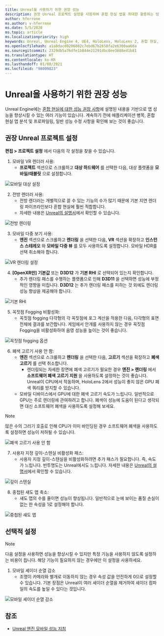 ```yaml
---
title: Unreal을 사용하기 위한 권장 성능
description: 권장 Unreal 프로젝트 설정을 사용하여 혼합 현실 앱을 최대한 활용하는 방법에 대해 알아봅니다.
author: hferrone
ms.author: v-hferrone
ms.date: 5/5/2020
ms.topic: article
ms.localizationpriority: high
keywords: Unreal, Unreal Engine 4, UE4, HoloLens, HoloLens 2, 혼합 현실, 성능, 최적화, 설정, 설명서
ms.openlocfilehash: a1a8dacd0206882c7ebd67b2658fa2e6300aa66a
ms.sourcegitcommit: 2329db5a76dfe1b844e21291dbc8ee3888ed1b81
ms.translationtype: HT
ms.contentlocale: ko-KR
ms.lasthandoff: 01/08/2021
ms.locfileid: "98009823"
---
```

# <a name="performance-recommendations-for-unreal"></a>Unreal을 사용하기 위한 권장 성능

Unreal Engine에는 [혼합 현실에 대한 성능 권장 사항](../platform-capabilities-and-apis/understanding-performance-for-mixed-reality.md)에 설명된 내용을 기반으로 앱 성능을 향상시킬 수 있는 여러 기능이 있습니다. 계속하기 전에 애플리케이션 병목, 혼합 현실 앱 분석 및 프로파일링, 일반 성능 수정 사항을 확인해 보는 것이 좋습니다.

## <a name="recommended-unreal-project-settings"></a>권장 Unreal 프로젝트 설정

**편집 > 프로젝트 설정** 에서 다음의 각 설정을 찾을 수 있습니다.

1. 모바일 VR 렌더러 사용:
    * **프로젝트** 섹션으로 스크롤하고 **대상 하드웨어** 를 선택한 다음, 대상 플랫폼을 **모바일/태블릿** 으로 설정합니다.

![모바일 대상 설정](images/unreal/performance-recommendations-img-01.png)

2. 전방 렌더러 사용: 
    * 전방 렌더러는 개별적으로 끌 수 있는 기능의 수가 많기 때문에 기본 지연 렌더링 파이프라인보다 혼합 현실에 훨씬 적합합니다. 
    * 자세한 내용은 [Unreal의 설명서](https://docs.unrealengine.com/Platforms/VR/DevelopVR/VRPerformance/index.html)에서 확인할 수 있습니다.

![전방 렌더링](images/unreal/performance-recommendations-img-04.png)

3. 모바일 다중 보기 사용:
    * **엔진** 섹션으로 스크롤하고 **렌더링** 을 선택한 다음, **VR** 섹션을 확장하고 **인스턴스 스테레오** 와 **모바일 다중 뷰** 를 모두 사용하도록 설정합니다. 모바일 HDR를 선택 취소해야 합니다.

![VR 렌더링 설정](images/unreal/performance-recommendations-img-03.png)

4. **[OpenXR만]** **기본값** 또는 **D3D12** 가 **기본 RHI** 로 선택되어 있는지 확인합니다.
    * 추가 렌더링 패스를 수행하는 플랫폼으로 인해 **D3D11** 을 선택하면 성능에 부정적인 영향을 미칩니다. **D3D12** 는 추가 렌더링 패스를 피하는 것 외에도 렌더링 성능 향상을 제공해야 합니다.

![기본 RHI](images/unreal/performance-recommendations-img-09.png)

5. 꼭짓점 Fogging 비활성화: 
    * 꼭짓점 fogging 다각형의 각 꼭짓점에 포그 계산을 적용한 다음, 다각형의 표면 전체에 결과를 보간합니다. 게임에서 안개를 사용하지 않는 경우 꼭짓점 Fogging을 비활성화하여 음영 성능을 높이는 것이 좋습니다.

![꼭짓점 fogging 옵션](images/unreal/performance-recommendations-img-05.png)

6. 폐색 고르기 사용 안 함:
    * **엔진** 섹션으로 스크롤하고 **렌더링** 을 선택한 다음, **고르기** 섹션을 확장하고 **폐색 고르기** 를 선택 취소합니다.
        + 렌더링되는 자세한 장면에 폐색 고르기가 필요한 경우 **엔진 > 렌더링** 에서 **소프트웨어 폐색 고르기 지원** 을 사용하도록 설정하는 것이 좋습니다. Unreal이 CPU에서 작동하며, HoloLens 2에서 성능이 좋지 않은 GPU 폐색 쿼리를 방지할 수 있습니다.
    * 모바일 디바이스에서 GPU에 대한 폐색 고르기 속도가 느립니다. 일반적으로 GPU는 주로 렌더링에 관여하려고 합니다. 폐색이 성능에 도움이 된다고 생각되면 대신 소프트웨어 폐색을 사용하도록 설정해 보세요. 

> [!NOTE]
> 많은 수의 그리기 호출로 인해 CPU가 이미 바인딩된 경우 소프트웨어 폐색을 사용하도록 설정하면 성능이 저하될 수 있습니다.

![폐색 고르기 사용 안 함](images/unreal/performance-recommendations-img-02.png)

7. 사용자 지정 깊이-스텐실 비활성화 패스:
    * 사용자 지정 깊이-스텐실을 비활성화하려면 추가 패스가 필요합니다. 즉, 속도가 느립니다. 반투명도는 Unreal에서도 느립니다. 자세한 내용은 [Unreal의 설명서](https://docs.unrealengine.com/Engine/Performance/Guidelines/index.html)에서 확인할 수 있습니다.

![깊이 스텐실](images/unreal/performance-recommendations-img-06.png)

8. 중첩된 섀도 맵 축소: 
    * 섀도 맵의 수를 줄이면 성능이 향상됩니다. 일반적으로 눈에 보이는 품질 손실이 없는 한 속성을 1로 설정해야 합니다. 

![중첩된 섀도 맵](images/unreal/performance-recommendations-img-07.png)

## <a name="optional-settings"></a>선택적 설정

> [!NOTE]
> 다음 설정을 사용하면 성능을 향상시킬 수 있지만 특정 기능을 사용하지 않도록 설정하는 비용이 듭니다. 해당 기능이 필요하지 않는 경우에만 이 설정을 사용하세요.

1. 모바일 셰이더 순열 감소
    * 조명이 카메라와 별개로 이동하지 않는 경우 속성 값을 안전하게 0으로 설정할 수 있습니다. 기본 장점은 Unreal이 여러 셰이더 순열을 제거하여 셰이더 컴파일의 속도를 높일 수 있다는 것입니다.

![모바일 셰이더 순열 감소](images/unreal/performance-recommendations-img-08.png)

## <a name="see-also"></a>참조

* [Unreal 엔진 모바일 성능 지침]( https://docs.unrealengine.com/Platforms/Mobile/Performance/index.html)